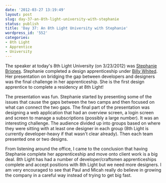 ```yaml
---
date: '2012-03-27 13:19:49'
layout: post
slug: day-37-an-8th-light-university-with-stephanie
status: publish
title: 'Day 37: An 8th Light University with Stephanie'
wordpress_id: '552'
categories:
- 8th Light
- Apprentice
- University
---
```


The speaker at today's 8th Light University (on 3/23/2012) was [Stephanie Briones](http://stephaniebriones.com/). Stephanie completed a design apprenticeship under [Billy Whited](http://www.8thlight.com/our-team/billy-whited). Her presentation on bridging the gap between developers and designers was the final challenge in her apprenticeship. She is the first design apprentice to complete a residency at 8th Light!

The presentation was fun. Stephanie started by presenting some of the issues that cause the gaps between the two camps and then focused on what can connect the two gaps. The final part of the presentation was designing a web application that had an overview screen, a login screen and screen to manage a subscriptions (possibly a large number). It was an interesting challenge. The audience divided up into groups based on where they were sitting with at least one designer in each group (8th Light is currently developer-heavy if that wasn't clear already). Then each team presented one or two designs.

From listening around the office, I came to the conclusion that having Stephanie complete her apprenticeship and move onto client work is a big deal. 8th Light has had a number of developer/craftsmen apprenticeships complete and accept positions with 8th Light but we need more designers. I am very encouraged to see that Paul and Micah really do believe in growing the company in a careful way instead of trying to get big fast.
